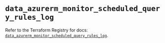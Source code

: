 # `data_azurerm_monitor_scheduled_query_rules_log`

Refer to the Terraform Registry for docs: [`data_azurerm_monitor_scheduled_query_rules_log`](https://registry.terraform.io/providers/hashicorp/azurerm/3.110.0/docs/data-sources/monitor_scheduled_query_rules_log).

